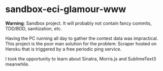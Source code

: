 # sandbox-eci-glamour-www
**Warning**: Sandbox project. It will probably not contain fancy commits, TDD/BDD, sanitization, etc.

Having the PC running all day to gather the contest data was impractical. This project is the poor man solution for the problem: Scraper hosted on Heroku that is triggered by a free periodic ping service.

 I took the opportunity to learn about Sinatra, Morris.js and SublimeText3 meanwhile.
